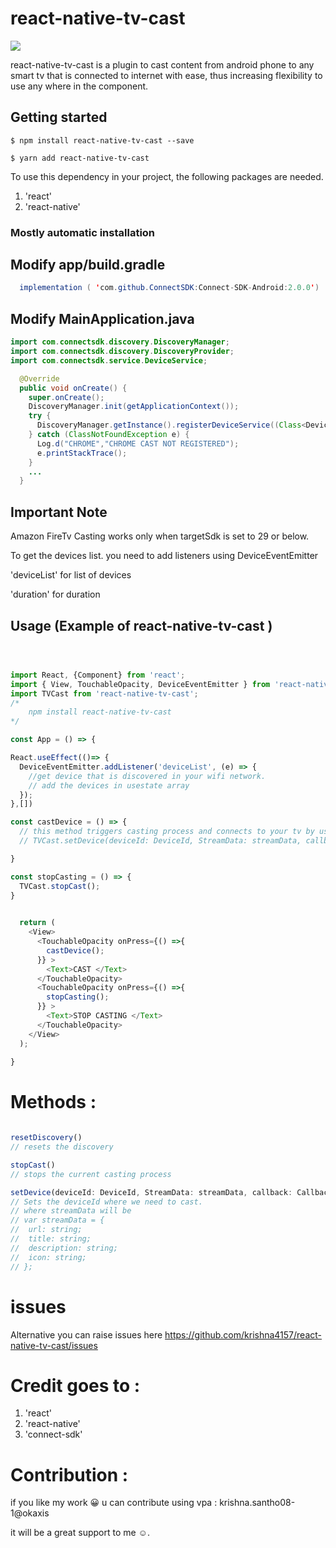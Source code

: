 # react-native-tv-cast

![](gif)

react-native-tv-cast is a plugin to cast content from android phone to any smart tv that is connected to internet with ease, thus increasing flexibility to use any where in the component.

## Getting started

`$ npm install react-native-tv-cast --save`

`$ yarn add react-native-tv-cast`

To use this dependency in your project, the following packages are needed. 
1. 'react'
2. 'react-native'

### Mostly automatic installation

## Modify app/build.gradle
```java
  implementation ( 'com.github.ConnectSDK:Connect-SDK-Android:2.0.0')
```

## Modify MainApplication.java

  


```java
import com.connectsdk.discovery.DiscoveryManager;
import com.connectsdk.discovery.DiscoveryProvider;
import com.connectsdk.service.DeviceService;

  @Override
  public void onCreate() {
    super.onCreate();
    DiscoveryManager.init(getApplicationContext());
    try {
      DiscoveryManager.getInstance().registerDeviceService((Class<DeviceService>) Class.forName("com.connectsdk.service.CastService"), (Class<DiscoveryProvider>)Class.forName("com.connectsdk.discovery.provider.CastDiscoveryProvider"));
    } catch (ClassNotFoundException e) {
      Log.d("CHROME","CHROME CAST NOT REGISTERED");
      e.printStackTrace();
    }
    ...
  }
```
## Important Note
  Amazon FireTv Casting works only when targetSdk is set to 29 or below.
  
  To get the devices list. you need to add listeners using DeviceEventEmitter
  
  'deviceList' for list of devices 
  
  'duration' for duration


## Usage (Example of react-native-tv-cast )
```javascript



import React, {Component} from 'react';
import { View, TouchableOpacity, DeviceEventEmitter } from 'react-native';
import TVCast from 'react-native-tv-cast';
/*
    npm install react-native-tv-cast
*/

const App = () => {

React.useEffect(()=> {
  DeviceEventEmitter.addListener('deviceList', (e) => {
    //get device that is discovered in your wifi network.
    // add the devices in usestate array
  });
},[])

const castDevice = () => {
  // this method triggers casting process and connects to your tv by using identifier.
  // TVCast.setDevice(deviceId: DeviceId, StreamData: streamData, callback: CallbackType)

}

const stopCasting = () => {
  TVCast.stopCast();
}

   
  return (
    <View>          
      <TouchableOpacity onPress={() =>{
        castDevice();
      }} >
        <Text>CAST </Text>
      </TouchableOpacity>
      <TouchableOpacity onPress={() =>{
        stopCasting();
      }} >
        <Text>STOP CASTING </Text>
      </TouchableOpacity>
    </View>
  );
   
}

```

# Methods :

```javascript

resetDiscovery()
// resets the discovery

stopCast()
// stops the current casting process

setDevice(deviceId: DeviceId, StreamData: streamData, callback: CallbackType)
// Sets the deviceId where we need to cast.
// where streamData will be 
// var streamData = {
//  url: string;
//  title: string;
//  description: string;
//  icon: string;
// };

```
# issues
Alternative you can raise issues here https://github.com/krishna4157/react-native-tv-cast/issues

# Credit goes to : 

1. 'react'
2. 'react-native'
3. 'connect-sdk' 

# Contribution :

if you like my work 😀 u can contribute using
vpa : krishna.santho08-1@okaxis

it will be a great support to me ☺.


